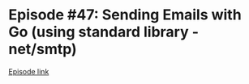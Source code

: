 # Episode #47: Sending Emails with Go (using standard library - net/smtp) 

[Episode link](https://www.codeheim.io/courses/Episode-47-Sending-Emails-with-Go-using-standard-library---netsmtp-66a07061a27a7f2d55a8defe)
